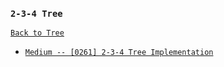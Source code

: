 ### `2-3-4 Tree`

[`Back to Tree`](../16-tree.md)

* [`Medium -- [0261] 2-3-4 Tree Implementation`]()
